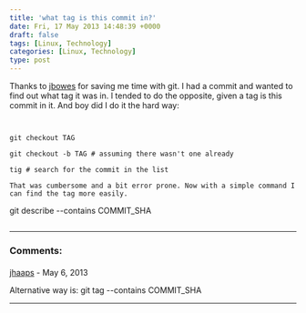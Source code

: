 ```yaml
---
title: 'what tag is this commit in?'
date: Fri, 17 May 2013 14:48:39 +0000
draft: false
tags: [Linux, Technology]
categories: [Linux, Technology]
type: post
---
```


Thanks to [jbowes](http://blog.repl.ca/) for saving me time with git. I had a commit and wanted to find out what tag it was in. I tended to do the opposite, given a tag is this commit in it. And boy did I do it the hard way:

```


git checkout TAG

git checkout -b TAG # assuming there wasn't one already

tig # search for the commit in the list

That was cumbersome and a bit error prone. Now with a simple command I can find the tag more easily.

```


git describe --contains COMMIT\_SHA


```
```
---
### Comments:
####
[jhaaps]( "haaja@iki.fi") - <time datetime="2013-05-18 07:24:35">May 6, 2013</time>

Alternative way is: git tag --contains COMMIT\_SHA
<hr />
